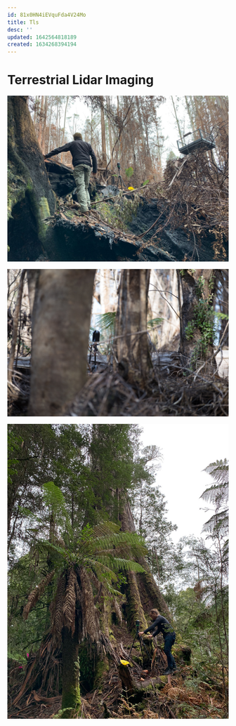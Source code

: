 ```yaml
---
id: 81x0HN4iEVquFda4V24Mo
title: Tls
desc: ''
updated: 1642564818189
created: 1634268394194
---
```

# Terrestrial Lidar Imaging
![](/assets/images/arve/arve-1.jpg)

![](/assets/images/tasmania-tree-compress-6.jpg)

![](/assets/images/styx/styx-1.jpg)